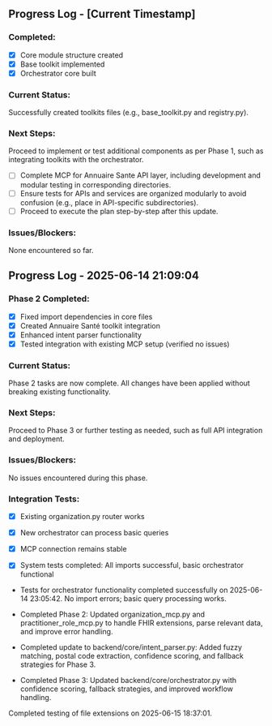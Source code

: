 ## Progress Log - [Current Timestamp]

### Completed:
- [x] Core module structure created
- [x] Base toolkit implemented
- [x] Orchestrator core built

### Current Status:
Successfully created toolkits files (e.g., base_toolkit.py and registry.py).

### Next Steps:
Proceed to implement or test additional components as per Phase 1, such as integrating toolkits with the orchestrator.
- [ ] Complete MCP for Annuaire Sante API layer, including development and modular testing in corresponding directories.
- [ ] Ensure tests for APIs and services are organized modularly to avoid confusion (e.g., place in API-specific subdirectories).
- [ ] Proceed to execute the plan step-by-step after this update.

### Issues/Blockers:
None encountered so far.

## Progress Log - 2025-06-14 21:09:04

### Phase 2 Completed:
- [x] Fixed import dependencies in core files
- [x] Created Annuaire Santé toolkit integration
- [x] Enhanced intent parser functionality
- [x] Tested integration with existing MCP setup (verified no issues)

### Current Status:
Phase 2 tasks are now complete. All changes have been applied without breaking existing functionality.

### Next Steps:
Proceed to Phase 3 or further testing as needed, such as full API integration and deployment.

### Issues/Blockers:
No issues encountered during this phase.

### Integration Tests:
- [x] Existing organization.py router works
- [x] New orchestrator can process basic queries
- [x] MCP connection remains stable

- [x] System tests completed: All imports successful, basic orchestrator functional

- Tests for orchestrator functionality completed successfully on 2025-06-14 23:05:42. No import errors; basic query processing works.
- Completed Phase 2: Updated organization_mcp.py and practitioner_role_mcp.py to handle FHIR extensions, parse relevant data, and improve error handling.

- Completed update to backend/core/intent_parser.py: Added fuzzy matching, postal code extraction, confidence scoring, and fallback strategies for Phase 3.

- Completed Phase 3: Updated backend/core/orchestrator.py with confidence scoring, fallback strategies, and improved workflow handling.

Completed testing of file extensions on 2025-06-15 18:37:01.
